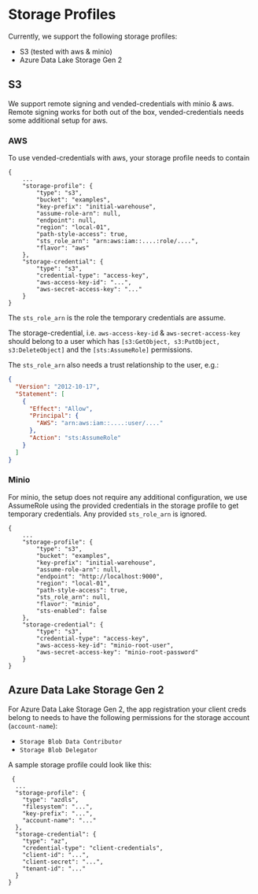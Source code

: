 # Storage Profiles

Currently, we support the following storage profiles:

- S3 (tested with aws & minio)
- Azure Data Lake Storage Gen 2

## S3

We support remote signing and vended-credentials with minio & aws. Remote signing works for both out of the box, vended-credentials needs some additional setup for aws.

### AWS

To use vended-credentials with aws, your storage profile needs to contain

```
{
    ...
    "storage-profile": {
        "type": "s3",
        "bucket": "examples",
        "key-prefix": "initial-warehouse",
        "assume-role-arn": null,
        "endpoint": null,
        "region": "local-01",
        "path-style-access": true,
        "sts_role_arn": "arn:aws:iam::....:role/....",
        "flavor": "aws"
    },
    "storage-credential": {
        "type": "s3",
        "credential-type": "access-key",
        "aws-access-key-id": "...",
        "aws-secret-access-key": "..."
    }
}
```

The `sts_role_arn` is the role the temporary credentials are assume.

The storage-credential, i.e. `aws-access-key-id` & `aws-secret-access-key` should belong to a user which has `[s3:GetObject, s3:PutObject, s3:DeleteObject]` and the `[sts:AssumeRole]` permissions.

The `sts_role_arn` also needs a trust relationship to the user, e.g.:

```json
{
  "Version": "2012-10-17",
  "Statement": [
    {
      "Effect": "Allow",
      "Principal": {
        "AWS": "arn:aws:iam::....:user/...."
      },
      "Action": "sts:AssumeRole"
    }
  ]
}
```

### Minio

For minio, the setup does not require any additional configuration, we use AssumeRole using the provided credentials in the storage profile to get temporary credentials. Any provided `sts_role_arn` is ignored.

```
{
    ...
    "storage-profile": {
        "type": "s3",
        "bucket": "examples",
        "key-prefix": "initial-warehouse",
        "assume-role-arn": null,
        "endpoint": "http://localhost:9000",
        "region": "local-01",
        "path-style-access": true,
        "sts_role_arn": null,
        "flavor": "minio",
        "sts-enabled": false
    },
    "storage-credential": {
        "type": "s3",
        "credential-type": "access-key",
        "aws-access-key-id": "minio-root-user",
        "aws-secret-access-key": "minio-root-password"
    }
}
```

## Azure Data Lake Storage Gen 2

For Azure Data Lake Storage Gen 2, the app registration your client creds belong to needs to have the following permissions for the storage account (`account-name`):

- `Storage Blob Data Contributor`
- `Storage Blob Delegator`

A sample storage profile could look like this:

```
 {
  ...
  "storage-profile": {
    "type": "azdls",
    "filesystem": "...",
    "key-prefix": "...",
    "account-name": "..."
  },
  "storage-credential": {
    "type": "az",
    "credential-type": "client-credentials",
    "client-id": "...",
    "client-secret": "...",
    "tenant-id": "..."
  }
}
```

